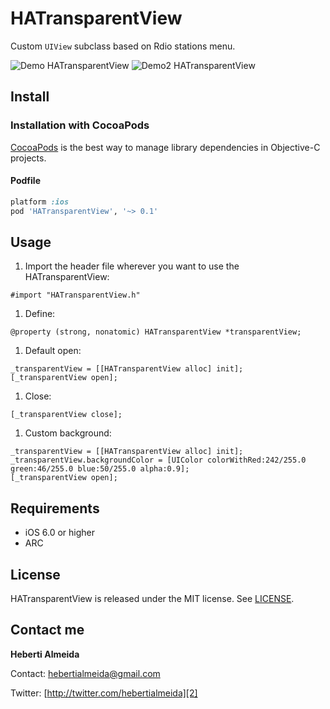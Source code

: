 HATransparentView
=================

Custom `UIView` subclass based on Rdio stations menu.

![Demo HATransparentView](https://raw.github.com/hebertialmeida/HATransparentView/master/HATransparentViewDemo/Images.xcassets/1.png)
![Demo2 HATransparentView](https://raw.github.com/hebertialmeida/HATransparentView/master/HATransparentViewDemo/Images.xcassets/2.png)

Install
-----

### Installation with CocoaPods
[CocoaPods](http://cocoapods.org) is the best way to manage library dependencies in Objective-C projects.

#### Podfile
```ruby
platform :ios
pod 'HATransparentView', '~> 0.1'
```

Usage
-----

 1. Import the header file wherever you want to use the HATransparentView:
```objc
#import "HATransparentView.h"
```

 1. Define:
```objc
@property (strong, nonatomic) HATransparentView *transparentView;
```

 1. Default open:
```objc
_transparentView = [[HATransparentView alloc] init];
[_transparentView open];
```

 1. Close:
```objc
[_transparentView close];
```

 1. Custom background:
```objc
_transparentView = [[HATransparentView alloc] init];
_transparentView.backgroundColor = [UIColor colorWithRed:242/255.0 green:46/255.0 blue:50/255.0 alpha:0.9];
[_transparentView open];
```


Requirements
----------
* iOS 6.0 or higher
* ARC

## License
HATransparentView is released under the MIT license. See
[LICENSE](https://github.com/hebertialmeida/HATransparentView/blob/master/LICENSE).

Contact me
----------

**Heberti Almeida**  


Contact: [hebertialmeida@gmail.com][1]

Twitter: [http://twitter.com/hebertialmeida][2] 

  [1]: mailto:hebertialmeida@gmail.com
  [2]: http://twitter.com/hebertialmeida
